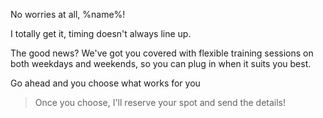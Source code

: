 No worries at all\, %name%\!

I totally get it\, timing doesn\'t always line up\.

The good news? We\'ve got you covered with flexible training sessions on both weekdays and weekends\, so you can plug in when it suits you best\.

Go ahead and you choose what works for you 

>Once you choose\, I\'ll reserve your spot and send the details\!